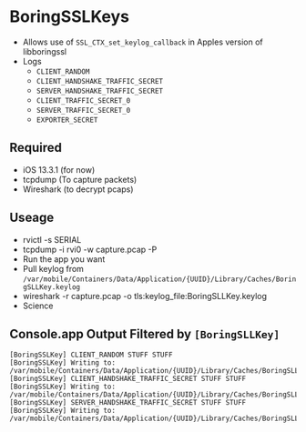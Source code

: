 # BoringSSLKeys
- Allows use of `SSL_CTX_set_keylog_callback` in Apples version of libboringssl
- Logs
    - `CLIENT_RANDOM` 
    - `CLIENT_HANDSHAKE_TRAFFIC_SECRET` 
    - `SERVER_HANDSHAKE_TRAFFIC_SECRET` 
    - `CLIENT_TRAFFIC_SECRET_0` 
    - `SERVER_TRAFFIC_SECRET_0` 
    - `EXPORTER_SECRET`

Required
----------
- iOS 13.3.1 (for now)
- tcpdump (To capture packets)
- Wireshark (to decrypt pcaps)

Useage
----------
- rvictl -s SERIAL
- tcpdump -i rvi0 -w capture.pcap -P
- Run the app you want
- Pull keylog from `/var/mobile/Containers/Data/Application/{UUID}/Library/Caches/BoringSLLKey.keylog`
- wireshark -r capture.pcap -o tls:keylog_file:BoringSLLKey.keylog
- Science

Console.app Output Filtered by `[BoringSLLKey]`
----------
```
[BoringSSLKey] CLIENT_RANDOM STUFF STUFF
[BoringSSLKey] Writing to: /var/mobile/Containers/Data/Application/{UUID}/Library/Caches/BoringSLLKey.keylog
[BoringSSLKey] CLIENT_HANDSHAKE_TRAFFIC_SECRET STUFF STUFF
[BoringSSLKey] Writing to: /var/mobile/Containers/Data/Application/{UUID}/Library/Caches/BoringSLLKey.keylog
[BoringSSLKey] SERVER_HANDSHAKE_TRAFFIC_SECRET STUFF STUFF
[BoringSSLKey] Writing to: /var/mobile/Containers/Data/Application/{UUID}/Library/Caches/BoringSLLKey.keylog

```